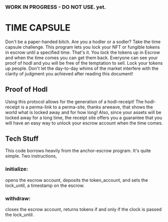 ### WORK IN PROGRESS - DO NOT USE. yet.



# TIME CAPSULE
Don't be a paper-handed bitch. Are you a hodler or a sodler? Take the time capsule challenge. This program lets you lock your NFT or fungible tokens in escrow until a specified time. That's it. You lock the tokens up in Escrow and when the time comes you can get them back. Everyone can see your proof of hodl and you will be free of the temptation to sell. Lock your tokens up people. Don't let the day-to-day whims of the market interfere with the clarity of judgment you achieved after reading this document!


## Proof of Hodl
Using this protocol allows for the generation of a hodl-receipt! The hodl-receipt is a perma-link to a perma-site, thanks arweave, that shows the world what is locked away and for how long! Also, since your assets will be locked away for a long time, the receipt site offers you a guarantee that you will have an easy way to unlock your escrow account when the time comes.

## Tech Stuff
This code borrows heavily from the anchor-escrow program. It's quite simple. Two instructions, 
### initialize: 
  opens the escrow account, deposits the token_account, and sets the lock_until, a timestamp on the escrow.
### withdraw: 
  closes the escrow account, returns tokens if and only if the clock is passed the lock_until.
  